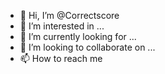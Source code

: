 - 👋 Hi, I’m @Correctscore
- 👀 I’m interested in ...
- 🌱 I’m currently looking for ... 
- 💞️ I’m looking to collaborate on ...
- 📫 How to reach me 

<!---
Correctscore/Correctscore is a ✨ special ✨ repository because its `README.md` (this file) appears on your GitHub profile.
You can click the Preview link to take a look at your changes.
--->
